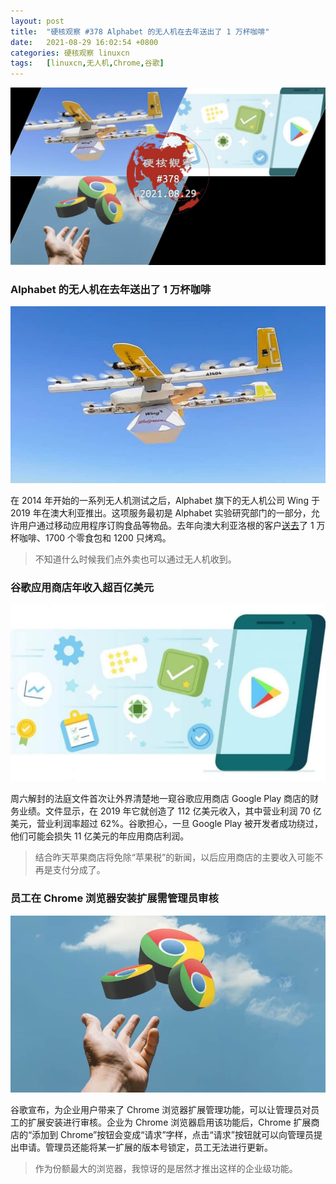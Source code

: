 ```yaml
---
layout: post
title:	"硬核观察 #378 Alphabet 的无人机在去年送出了 1 万杯咖啡"
date:	2021-08-29 16:02:54 +0800 
categories:	硬核观察 linuxcn 
tags:	[linuxcn,无人机,Chrome,谷歌]
---
```



![](/Asserts/Images/album/202108/29/160134hpkg7ty9vgz92gk1.jpg)


### Alphabet 的无人机在去年送出了 1 万杯咖啡


![](/Asserts/Images/album/202108/29/160201btndz0mdd6m9391j.jpg)


在 2014 年开始的一系列无人机测试之后，Alphabet 旗下的无人机公司 Wing 于 2019 年在澳大利亚推出。这项服务最初是 Alphabet 实验研究部门的一部分，允许用户通过移动应用程序订购食品等物品。去年向澳大利亚洛根的客户[送去](https://www.cnbc.com/2021/08/25/alphabet-wing-drones-delivered-10000-cups-of-coffee-in-the-last-year.html)了 1 万杯咖啡、1700 个零食包和 1200 只烤鸡。



> 
> 不知道什么时候我们点外卖也可以通过无人机收到。
> 
> 
> 


### 谷歌应用商店年收入超百亿美元


![](/Asserts/Images/album/202108/29/160223rhqq6r6qy1q9rgq6.jpg)


周六解封的法庭文件首次让外界清楚地一窥谷歌应用商店 Google Play 商店的财务业绩。文件显示，在 2019 年它就创造了 112 亿美元收入，其中营业利润 70 亿美元，营业利润率超过 62%。谷歌担心，一旦 Google Play 被开发者成功绕过，他们可能会损失 11 亿美元的年应用商店利润。



> 
> 结合昨天苹果商店将免除“苹果税”的新闻，以后应用商店的主要收入可能不再是支付分成了。
> 
> 
> 


### 员工在 Chrome 浏览器安装扩展需管理员审核


![](/Asserts/Images/album/202108/29/160238qvvxk9xyvvm5k8dv.jpg)


谷歌宣布，为企业用户带来了 Chrome 浏览器扩展管理功能，可以让管理员对员工的扩展安装进行审核。企业为 Chrome 浏览器启用该功能后，Chrome 扩展商店的“添加到 Chrome”按钮会变成“请求”字样，点击“请求”按钮就可以向管理员提出申请。管理员还能将某一扩展的版本号锁定，员工无法进行更新。



> 
> 作为份额最大的浏览器，我惊讶的是居然才推出这样的企业级功能。
> 
> 
>
